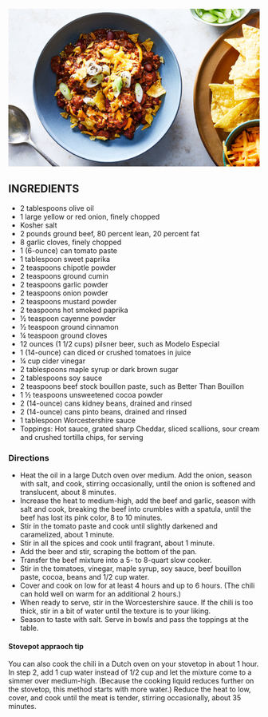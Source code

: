 ![](./images/sd-slow-cooker-chili-articleLarge.jpg)

## INGREDIENTS
- 2 tablespoons olive oil
- 1 large yellow or red onion, finely chopped
- Kosher salt
- 2 pounds ground beef, 80 percent lean, 20 percent fat
- 8 garlic cloves, finely chopped
- 1 (6-ounce) can tomato paste
- 1 tablespoon sweet paprika
- 2 teaspoons chipotle powder
- 2 teaspoons ground cumin
- 2 teaspoons garlic powder
- 2 teaspoons onion powder
- 2 teaspoons mustard powder
- 2 teaspoons hot smoked paprika
- ½ teaspoon cayenne powder
- ½ teaspoon ground cinnamon
- ¼ teaspoon ground cloves
- 12 ounces (1 1/2 cups) pilsner beer, such as Modelo Especial
- 1 (14-ounce) can diced or crushed tomatoes in juice
- ¼ cup cider vinegar
- 2 tablespoons maple syrup or dark brown sugar
- 2 tablespoons soy sauce
- 2 teaspoons beef stock bouillon paste, such as Better Than Bouillon
- 1 ½ teaspoons unsweetened cocoa powder
- 2 (14-ounce) cans kidney beans, drained and rinsed
- 2 (14-ounce) cans pinto beans, drained and rinsed
- 1 tablespoon Worcestershire sauce
- Toppings: Hot sauce, grated sharp Cheddar, sliced scallions, sour cream and crushed tortilla chips, for serving
 
 ### Directions
* Heat the oil in a large Dutch oven over medium. Add the onion, season with salt, and cook, stirring occasionally, until the onion is softened and translucent, about 8 minutes. 
* Increase the heat to medium-high, add the beef and garlic, season with salt and cook, breaking the beef into crumbles with a spatula, until the beef has lost its pink color, 8 to 10 minutes. 
* Stir in the tomato paste and cook until slightly darkened and caramelized, about 1 minute. 
* Stir in all the spices and cook until fragrant, about 1 minute. 
* Add the beer and stir, scraping the bottom of the pan.
* Transfer the beef mixture into a 5- to 8-quart slow cooker. 
* Stir in the tomatoes, vinegar, maple syrup, soy sauce, beef bouillon paste, cocoa, beans and 1/2 cup water. 
* Cover and cook on low for at least 4 hours and up to 6 hours. (The chili can hold well on warm for an additional 2 hours.)
* When ready to serve, stir in the Worcestershire sauce. If the chili is too thick, stir in a bit of water until the texture is to your liking. 
* Season to taste with salt. Serve in bowls and pass the toppings at the table.

#### Stovepot appraoch tip
You can also cook the chili in a Dutch oven on your stovetop in about 1 hour. In step 2, add 1 cup water instead of 1/2 cup and let the mixture come to a simmer over medium-high. (Because the cooking liquid reduces further on the stovetop, this method starts with more water.) Reduce the heat to low, cover, and cook until the meat is tender, stirring occasionally, about 35 minutes.
